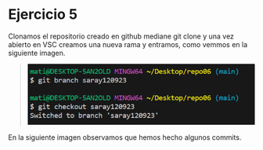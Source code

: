 # Ejercicio 5
Clonamos el repositorio creado en github mediane git clone y una vez abierto en VSC creamos una nueva rama y entramos, como vemmos en la siguiente imagen.
>![Alt text](1.png)

En la siguiente imagen observamos que hemos hecho algunos commits.

